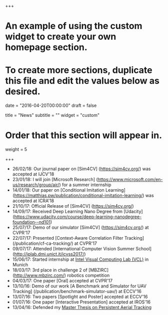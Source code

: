 +++
# An example of using the custom widget to create your own homepage section.
# To create more sections, duplicate this file and edit the values below as desired.

date = "2016-04-20T00:00:00"
draft = false

title = "News"
subtitle = ""
widget = "custom"

# Order that this section will appear in.
weight = 5

+++
- 26/02/18: Our journal paper on [Sim4CV] (https://sim4cv.org/) was accepted at IJCV'18
- 23/01/18: I will join [Microsoft Research] (https://www.microsoft.com/en-us/research/group/air/) for a summer internship
- 14/01/18: Our paper on [Conditional Imitation Learning] (https://matthias.pw/publication/conditional-imitation-learning/) was accepted at ICRA'18
- 21/10/17: Official Release of [Sim4CV] (https://sim4cv.org/)
- 14/09/17: Received Deep Learning Nano Degree from [Udacity] (https://www.udacity.com/course/deep-learning-nanodegree-foundation--nd101)
- 25/07/17: Demo of our simulator [Sim4CV] (https://sim4cv.org/) at CVPR'17
- 22/07/17: Presented [Context-Aware Correlation Filter Tracking] (/publication/cf-ca-tracking/) at CVPR'17
- 09/07/17: Attended [International Computer Vision Summer School] (http://iplab.dmi.unict.it/icvss2017/)
- 15/06/17: Started internship at [Intel Visual Computing Lab (VCL)](http://vladlen.info/lab/) in Munich
- 18/03/17: 3rd place in challenge 2 of [MBZIRC] (http://www.mbzirc.com/) robotics competition
- 04/03/17: One paper [Oral] accepted at CVPR'17
- 13/10/16: Demo of our work [A Benchmark and Simulator for UAV Tracking] (/publication/benchmark-simulator-uav/) at ECCV'16
- 13/07/16: Two papers [Spotlight and Poster] accepted at ECCV'16
- 01/07/16: One paper [Interactive Presentation] accepted at IROS'16
- 13/04/16: Defended my [Master Thesis on Persistent Aerial Tracking](http://repository.kaust.edu.sa/kaust/handle/10754/608605)
